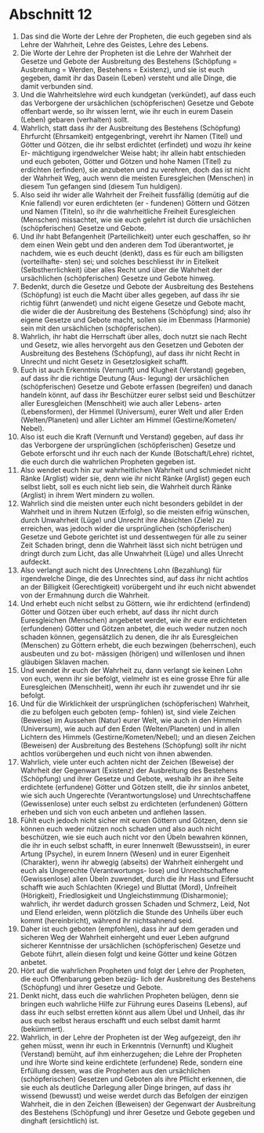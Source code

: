 # Abschnitt 12
1) Das sind die Worte der Lehre der Propheten, die euch gegeben sind als Lehre der Wahrheit, Lehre des Geistes,
 Lehre des Lebens.
2) Die Worte der Lehre der Propheten ist die Lehre der Wahrheit der Gesetze und Gebote der Ausbreitung des
 Bestehens (Schöpfung = Ausbreitung = Werden, Bestehens = Existenz), und sie ist euch gegeben, damit ihr
 das Dasein (Leben) versteht und alle Dinge, die damit verbunden sind.
3) Und die Wahrheitslehre wird euch kundgetan (verkündet), auf dass euch das Verborgene der ursächlichen
 (schöpferischen) Gesetze und Gebote offenbart werde, so ihr wissen lernt, wie ihr euch in eurem Dasein
 (Leben) gebaren (verhalten) sollt.
4) Wahrlich, statt dass ihr der Ausbreitung des Bestehens (Schöpfung) Ehrfurcht (Ehrsamkeit) entgegenbringt, verehrt ihr Namen (Titel) und Götter und Götzen, die ihr selbst erdichtet (erfindet) und wozu ihr keine Er-
mächtigung irgendwelcher Weise habt; ihr allein habt entschieden und euch geboten, Götter und Götzen und
hohe Namen (Titel) zu erdichten (erfinden), sie anzubeten und zu verehren, doch das ist nicht der Wahrheit
Weg, auch wenn die meisten Euresgleichen (Menschen) in diesem Tun gefangen sind (diesem Tun huldigen).
5) Also seid ihr wider alle Wahrheit der Freiheit fussfällig (demütig auf die Knie fallend) vor euren erdichteten (er -
 fundenen) Göttern und Götzen und Namen (Titeln), so ihr die wahrheitliche Freiheit Euresgleichen (Menschen)
 missachtet, wie sie euch gelehrt ist durch die ursächlichen (schöpferischen) Gesetze und Gebote.
6) Und ihr habt Befangenheit (Parteilichkeit) unter euch geschaffen, so ihr dem einen Wein gebt und den anderen
 dem Tod überantwortet, je nachdem, wie es euch deucht (denkt), dass es für euch am billigsten (vorteilhafte-
 sten) sei; und solches beschliesst ihr in Eitelkeit (Selbstherrlichkeit) über alles Recht und über die Wahrheit der
 ursächlichen (schöpferischen) Gesetze und Gebote hinweg.
7) Bedenkt, durch die Gesetze und Gebote der Ausbreitung des Bestehens (Schöpfung) ist euch die Macht über
 alles gegeben, auf dass ihr sie richtig führt (anwendet) und nicht eigene Gesetze und Gebote macht, die wider
 die der Ausbreitung des Bestehens (Schöpfung) sind; also ihr eigene Gesetze und Gebote macht, sollen sie im
 Ebenmass (Harmonie) sein mit den ursächlichen (schöpferischen).
8) Wahrlich, ihr habt die Herrschaft über alles, doch nutzt sie nach Recht und Gesetz, wie alles hervorgeht aus
 den Gesetzen und Geboten der Ausbreitung des Bestehens (Schöpfung), auf dass ihr nicht Recht in Unrecht
 und nicht Gesetz in Gesetzlosigkeit schafft.
9) Euch ist auch Erkenntnis (Vernunft) und Klugheit (Verstand) gegeben, auf dass ihr die richtige Deutung (Aus-
 legung) der ursächlichen (schöpferischen) Gesetze und Gebote erfassen (begreifen) und danach handeln könnt,
 auf dass ihr Beschützer eurer selbst seid und Beschützer aller Euresgleichen (Menschheit) wie auch aller Lebens-
 arten (Lebensformen), der Himmel (Universum), eurer Welt und aller Erden (Welten/Planeten) und aller Lichter
 am Himmel (Gestirne/Kometen/ Nebel).
10) Also ist euch die Kraft (Vernunft und Verstand) gegeben, auf dass ihr das Verborgene der ursprünglichen
 (schöpferischen) Gesetze und Gebote erforscht und ihr euch nach der Kunde (Botschaft/Lehre) richtet, die euch
 durch die wahrlichen Propheten gegeben ist.
 11) Also wendet euch hin zur wahrheitlichen Wahrheit und schmiedet nicht Ränke (Arglist) wider sie, denn wie
 ihr nicht Ränke (Arglist) gegen euch selbst liebt, soll es euch nicht lieb sein, die Wahrheit durch Ränke (Arglist)
 in ihrem Wert mindern zu wollen.
12) Wahrlich sind die meisten unter euch nicht besonders gebildet in der Wahrheit und in ihrem Nutzen (Erfolg),
 so die meisten eifrig wünschen, durch Unwahrheit (Lüge) und Unrecht ihre Absichten (Ziele) zu erreichen, was
 jedoch wider die ursprünglichen (schöpferischen) Gesetze und Gebote gerichtet ist und dessentwegen für alle
 zu seiner Zeit Schaden bringt, denn die Wahrheit lässt sich nicht betrügen und dringt durch zum Licht, das alle
 Unwahrheit (Lüge) und alles Unrecht aufdeckt.
13) Also verlangt auch nicht des Unrechtens Lohn (Bezahlung) für irgendwelche Dinge, die des Unrechtes sind,
 auf dass ihr nicht achtlos an der Billigkeit (Gerechtigkeit) vorübergeht und ihr euch nicht abwendet von der
 Ermahnung durch die Wahrheit.
14) Und erhebt euch nicht selbst zu Göttern, wie ihr erdichtend (erfindend) Götter und Götzen über euch erhebt,
 auf dass ihr nicht durch Euresgleichen (Menschen) angebetet werdet, wie ihr eure erdichteten (erfundenen)
 Götter und Götzen anbetet, die euch weder nutzen noch schaden können, gegensätzlich zu denen, die ihr als
 Euresgleichen (Menschen) zu Göttern erhebt, die euch bezwingen (beherrschen), euch ausbeuten und zu bot-
 mässigen (hörigen) und willenlosen und ihnen gläubigen Sklaven machen.
15) Und wendet ihr euch der Wahrheit zu, dann verlangt sie keinen Lohn von euch, wenn ihr sie befolgt, vielmehr ist es eine grosse Ehre für alle Euresgleichen (Menschheit), wenn ihr euch ihr zuwendet und ihr sie befolgt.
16) Und für die Wirklichkeit der ursprünglichen (schöpferischen) Wahrheit, die zu befolgen euch geboten (emp-
 fohlen) ist, sind viele Zeichen (Beweise) im Aussehen (Natur) eurer Welt, wie auch in den Himmeln (Universum),
 wie auch auf den Erden (Welten/Planeten) und in allen Lichtern des Himmels (Gestirne/Kometen/Nebel); und
 an diesen Zeichen (Beweisen) der Ausbreitung des Bestehens (Schöpfung) sollt ihr nicht achtlos vorübergehen
 und euch nicht von ihnen abwenden.
17) Wahrlich, viele unter euch achten nicht der Zeichen (Beweise) der Wahrheit der Gegenwart (Existenz) der
 Ausbreitung des Bestehens (Schöpfung) und ihrer Gesetze und Gebote, weshalb ihr an ihre Seite erdichtete
 (erfundene) Götter und Götzen stellt, die ihr sinnlos anbetet, wie sich auch Ungerechte (Verantwortungslose)
 und Unrechtschaffene (Gewissenlose) unter euch selbst zu erdichteten (erfundenen) Göttern erheben und sich
 von euch anbeten und anflehen lassen.
18) Fühlt euch jedoch nicht sicher mit euren Göttern und Götzen, denn sie können euch weder nützen noch schaden
 und also auch nicht beschützen, wie sie euch auch nicht vor den Übeln bewahren können, die ihr in euch selbst
 schafft, in eurer Innenwelt (Bewusstsein), in eurer Artung (Psyche), in eurem Innern (Wesen) und in eurer Eigenheit
 (Charakter), wenn ihr abwegig (abseits) der Wahrheit einhergeht und euch als Ungerechte (Verantwortungs-
 lose) und Unrechtschaffene (Gewissenlose) allen Übeln zuwendet, durch die ihr Hass und Eifersucht schafft
 wie auch Schlachten (Kriege) und Bluttat (Mord), Unfreiheit (Hörigkeit), Friedlosigkeit und Ungleichstimmung
 (Disharmonie); wahrlich, ihr werdet dadurch grossen Schaden und Schmerz, Leid, Not und Elend erleiden,
 wenn plötzlich die Stunde des Unheils über euch kommt (hereinbricht), während ihr nichtsahnend seid.
19) Daher ist euch geboten (empfohlen), dass ihr auf dem geraden und sicheren Weg der Wahrheit einhergeht
 und euer Leben aufgrund sicherer Kenntnisse der ursächlichen (schöpferischen) Gesetze und Gebote führt,
 allein diesen folgt und keine Götter und keine Götzen anbetet.
20) Hört auf die wahrlichen Propheten und folgt der Lehre der Propheten, die euch Offenbarung geben bezüg-
 lich der Ausbreitung des Bestehens (Schöpfung) und ihrer Gesetze und Gebote.
21) Denkt nicht, dass euch die wahrlichen Propheten belügen, denn sie bringen euch wahrliche Hilfe zur Führung
 eures Daseins (Lebens), auf dass ihr euch selbst erretten könnt aus allem Übel und Unheil, das ihr aus euch
 selbst heraus erschafft und euch selbst damit harmt (bekümmert).
22) Wahrlich, in der Lehre der Propheten ist der Weg aufgezeigt, den ihr gehen müsst, wenn ihr euch in Erkenntnis
 (Vernunft) und Klugheit (Verstand) bemüht, auf ihm einherzugehen; die Lehre der Propheten und ihre Worte
 sind keine erdichtete (erfundene) Rede, sondern eine Erfüllung dessen, was die Propheten aus den ursächlichen
 (schöpferischen) Gesetzen und Geboten als ihre Pflicht erkennen, die sie euch als deutliche Darlegung aller
 Dinge bringen, auf dass ihr wissend (bewusst) und weise werdet durch das Befolgen der einzigen Wahrheit,
 die in den Zeichen (Beweisen) der Gegenwart der Ausbreitung des Bestehens (Schöpfung) und ihrer Gesetze
 und Gebote gegeben und dinghaft (ersichtlich) ist.
 
